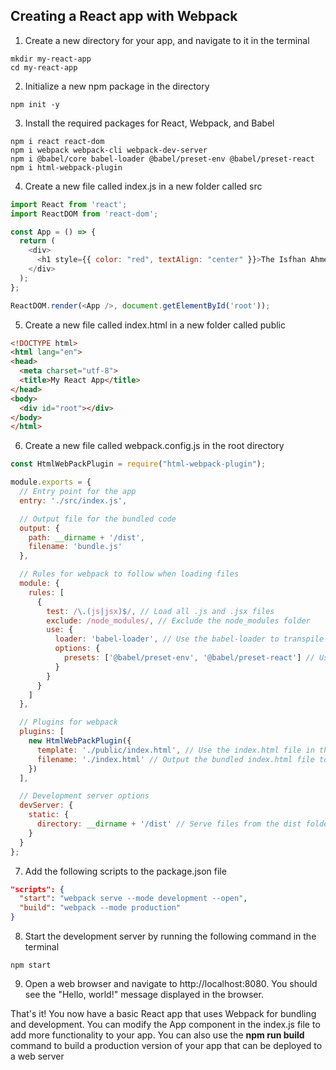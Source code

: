 ## Creating a React app with Webpack

1. Create a new directory for your app, and navigate to it in the terminal
```
mkdir my-react-app
cd my-react-app 
```

2. Initialize a new npm package in the directory
```
npm init -y
```

3. Install the required packages for React, Webpack, and Babel
```
npm i react react-dom
npm i webpack webpack-cli webpack-dev-server
npm i @babel/core babel-loader @babel/preset-env @babel/preset-react 
npm i html-webpack-plugin
```

4. Create a new file called index.js in a new folder called src
```javascript
import React from 'react';
import ReactDOM from 'react-dom';

const App = () => {
  return (
    <div>
      <h1 style={{ color: "red", textAlign: "center" }}>The Isfhan Ahmed</h1>
    </div>
  );
};

ReactDOM.render(<App />, document.getElementById('root'));
```

5. Create a new file called index.html in a new folder called public
```html
<!DOCTYPE html>
<html lang="en">
<head>
  <meta charset="utf-8">
  <title>My React App</title>
</head>
<body>
  <div id="root"></div>
</body>
</html>
```

6. Create a new file called webpack.config.js in the root directory
```javascript
const HtmlWebPackPlugin = require("html-webpack-plugin");

module.exports = {
  // Entry point for the app
  entry: './src/index.js',

  // Output file for the bundled code
  output: {
    path: __dirname + '/dist',
    filename: 'bundle.js'
  },

  // Rules for webpack to follow when loading files
  module: {
    rules: [
      {
        test: /\.(js|jsx)$/, // Load all .js and .jsx files
        exclude: /node_modules/, // Exclude the node_modules folder
        use: {
          loader: 'babel-loader', // Use the babel-loader to transpile the code
          options: {
            presets: ['@babel/preset-env', '@babel/preset-react'] // Use the @babel/preset-env and @babel/preset-react presets for transpiling
          }
        }
      }
    ]
  },

  // Plugins for webpack
  plugins: [
    new HtmlWebPackPlugin({
      template: './public/index.html', // Use the index.html file in the public folder as a template
      filename: './index.html' // Output the bundled index.html file to the dist folder
    })
  ],

  // Development server options
  devServer: {
    static: {
      directory: __dirname + '/dist' // Serve files from the dist folder
    }
  }
};
```

7. Add the following scripts to the package.json file
```json
"scripts": {
  "start": "webpack serve --mode development --open",
  "build": "webpack --mode production"
}
```

8. Start the development server by running the following command in the terminal
```
npm start
```

9. Open a web browser and navigate to http://localhost:8080. You should see the "Hello, world!" message displayed in the browser.

That's it! You now have a basic React app that uses Webpack for bundling and development. You can modify the App component in the index.js file to add more functionality to your app. You can also use the **npm run build** command to build a production version of your app that can be deployed to a web server